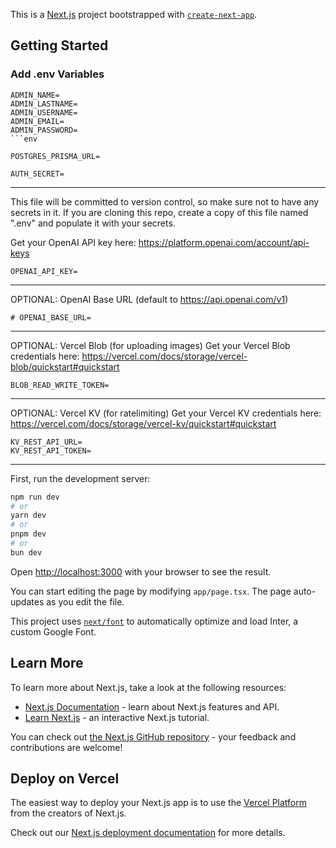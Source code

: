 This is a [Next.js](https://nextjs.org/) project bootstrapped with [`create-next-app`](https://github.com/vercel/next.js/tree/canary/packages/create-next-app).

## Getting Started

### Add .env Variables

```env
ADMIN_NAME=
ADMIN_LASTNAME=
ADMIN_USERNAME=
ADMIN_EMAIL=
ADMIN_PASSWORD=
```env

POSTGRES_PRISMA_URL=
```
```env
AUTH_SECRET=
```
---
 This file will be committed to version control, so make sure not to have any
 secrets in it. If you are cloning this repo, create a copy of this file named
 ".env" and populate it with your secrets.

Get your OpenAI API key here: https://platform.openai.com/account/api-keys
```env
OPENAI_API_KEY=
```
---
OPTIONAL: OpenAI Base URL (default to https://api.openai.com/v1)
```env
# OPENAI_BASE_URL=
```
---
OPTIONAL: Vercel Blob (for uploading images)
Get your Vercel Blob credentials here: https://vercel.com/docs/storage/vercel-blob/quickstart#quickstart
```env
BLOB_READ_WRITE_TOKEN=
```
---
OPTIONAL: Vercel KV (for ratelimiting)
Get your Vercel KV credentials here: https://vercel.com/docs/storage/vercel-kv/quickstart#quickstart

```env
KV_REST_API_URL=
KV_REST_API_TOKEN=
```
---
First, run the development server:


```bash
npm run dev
# or
yarn dev
# or
pnpm dev
# or
bun dev
```

Open [http://localhost:3000](http://localhost:3000) with your browser to see the result.

You can start editing the page by modifying `app/page.tsx`. The page auto-updates as you edit the file.

This project uses [`next/font`](https://nextjs.org/docs/basic-features/font-optimization) to automatically optimize and load Inter, a custom Google Font.

## Learn More

To learn more about Next.js, take a look at the following resources:

- [Next.js Documentation](https://nextjs.org/docs) - learn about Next.js features and API.
- [Learn Next.js](https://nextjs.org/learn) - an interactive Next.js tutorial.

You can check out [the Next.js GitHub repository](https://github.com/vercel/next.js/) - your feedback and contributions are welcome!

## Deploy on Vercel

The easiest way to deploy your Next.js app is to use the [Vercel Platform](https://vercel.com/new?utm_medium=default-template&filter=next.js&utm_source=create-next-app&utm_campaign=create-next-app-readme) from the creators of Next.js.

Check out our [Next.js deployment documentation](https://nextjs.org/docs/deployment) for more details.
